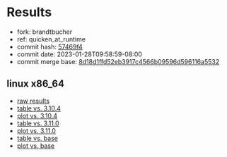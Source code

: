 # Results

- fork: brandtbucher
- ref: quicken_at_runtime
- commit hash: [57469f4](https://github.com/brandtbucher/cpython/commit/57469f4)
- commit date: 2023-01-28T09:58:59-08:00
- commit merge base: [8d18d1ffd52eb3917c4566b09596d596116a5532](https://github.com/brandtbucher/cpython/commit/8d18d1ffd52eb3917c4566b09596d596116a5532)

## linux x86_64

- [raw results](bm-20230128-linux-x86_64-brandtbucher-quicken_at_runtime-3.12.0a4%2B-57469f4.json)
- [table vs. 3.10.4](bm-20230128-linux-x86_64-brandtbucher-quicken_at_runtime-3.12.0a4%2B-57469f4-vs-3.10.4.md)
- [plot vs. 3.10.4](bm-20230128-linux-x86_64-brandtbucher-quicken_at_runtime-3.12.0a4%2B-57469f4-vs-3.10.4.png)
- [table vs. 3.11.0](bm-20230128-linux-x86_64-brandtbucher-quicken_at_runtime-3.12.0a4%2B-57469f4-vs-3.11.0.md)
- [plot vs. 3.11.0](bm-20230128-linux-x86_64-brandtbucher-quicken_at_runtime-3.12.0a4%2B-57469f4-vs-3.11.0.png)
- [table vs. base](bm-20230128-linux-x86_64-brandtbucher-quicken_at_runtime-3.12.0a4%2B-57469f4-vs-base.md)
- [plot vs. base](bm-20230128-linux-x86_64-brandtbucher-quicken_at_runtime-3.12.0a4%2B-57469f4-vs-base.png)

